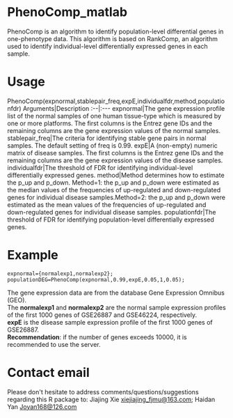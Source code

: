# PhenoComp_matlab
PhenoComp is an algorithm to identify population-level differential genes in one-phenotype data. This algorithm is based on RankComp, an algorithm used to identify individual-level differentially expressed genes in each sample.

# Usage
PhenoComp(expnormal,stablepair_freq,expE,individualfdr,method,populationfdr)
Arguments|Description
:--|:---
expnormal|The gene expression profile list of the normal samples of one human tissue-type which is measured by one or more platforms. The first columns is the Entrez gene IDs and the remaining columns are the gene expression values of the normal samples.
stablepair_freq|The criteria for identifying stable gene pairs in normal samples. The default setting of freq is 0.99.
expE|A (non-empty) numeric matrix of disease samples. The first columns is the Entrez gene IDs and the remaining columns are the gene expression values of the disease samples.
individualfdr|The threshold of FDR for identifying individual-level differentially expressed genes.
method|Method determines how to estimate the p_up and p_down. Method=1: the p_up and p_down were estimated as the median values of the frequencies of up-regulated and down-regulated genes for individual disease samples.Method=2: the p_up and p_down were estimated as the mean values of the frequencies of up-regulated and down-regulated genes for individual disease samples.
populationfdr|The threshold of FDR for identifying population-level differentially expressed genes.

# Example
```
expnormal={normalexp1,normalexp2};
populationDEG=PhenoComp(expnormal,0.99,expE,0.05,1,0.05);
```
The gene expression data are from the database Gene Expression Omnibus (GEO).        
The **normalexp1** and **normalexp2** are the normal sample expression profiles of the first 1000 genes of GSE26887 and GSE46224, respectively.          
**expE** is the disease sample expression profile of the first 1000 genes of GSE26887.          
**Recommendation**: if the number of genes exceeds 10000, it is recommended to use the server.


# Contact email
Please don't hesitate to address comments/questions/suggestions regarding this R package to:
Jiajing Xie <xiejiajing_fjmu@163.com>; Haidan Yan <Joyan168@126.com>


